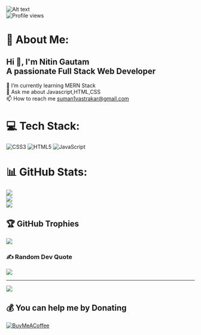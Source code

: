 <img src="https://live.staticflickr.com/65535/52227075780_bc6f4b364b_c.jpg" alt="Alt text" title="Optional title"><br>
![Profile views](https://gpvc.arturio.dev/NitinGautam09)
# 💫 About Me:
## Hi 👋, I'm Nitin Gautam<br>A passionate Full Stack Web Developer
🌱 I’m currently learning MERN Stack<br>💬 Ask me about Javascript,HTML,CSS<br>📫 How to reach me suman1vastrakar@gmail.com


# 💻 Tech Stack:
![CSS3](https://img.shields.io/badge/css3-%231572B6.svg?style=for-the-badge&logo=css3&logoColor=white) ![HTML5](https://img.shields.io/badge/html5-%23E34F26.svg?style=for-the-badge&logo=html5&logoColor=white) ![JavaScript](https://img.shields.io/badge/javascript-%23323330.svg?style=for-the-badge&logo=javascript&logoColor=%23F7DF1E)
# 📊 GitHub Stats:
![](https://github-readme-stats.vercel.app/api?username=NitinGautam09&theme=dark&hide_border=false&include_all_commits=true&count_private=true)<br/>
![](https://github-readme-streak-stats.herokuapp.com/?user=NitinGautam09&theme=dark&hide_border=false)<br/>
![](https://github-readme-stats.vercel.app/api/top-langs/?username=NitinGautam09&theme=dark&hide_border=false&include_all_commits=true&count_private=true&layout=compact)

## 🏆 GitHub Trophies
![](https://github-profile-trophy.vercel.app/?username=NitinGautam09&theme=radical&no-frame=false&no-bg=true&margin-w=4)

### ✍️ Random Dev Quote
![](https://quotes-github-readme.vercel.app/api?type=horizontal&theme=radical)

---
[![](https://visitcount.itsvg.in/api?id=NitinGautam09&icon=0&color=0)](https://visitcount.itsvg.in)

  ## 💰 You can help me by Donating
  [![BuyMeACoffee](https://img.shields.io/badge/Buy%20Me%20a%20Coffee-ffdd00?style=for-the-badge&logo=buy-me-a-coffee&logoColor=black)](https://buymeacoffee.com/https://www.buymeacoffee.com/NitinGautam) 

  <!-- Proudly created with GPRM ( https://gprm.itsvg.in ) -->
  
